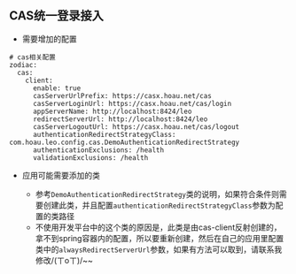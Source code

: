 ## CAS统一登录接入

- 需要增加的配置

```
# cas相关配置
zodiac:
  cas:
    client:
      enable: true
      casServerUrlPrefix: https://casx.hoau.net/cas
      casServerLoginUrl: https://casx.hoau.net/cas/login
      appServerName: http://localhost:8424/leo
      redirectServerUrl: http://localhost:8424/leo
      casServerLogoutUrl: https://casx.hoau.net/cas/logout
      authenticationRedirectStrategyClass: com.hoau.leo.config.cas.DemoAuthenticationRedirectStrategy
      authenticationExclusions: /health
      validationExclusions: /health
```

- 应用可能需要添加的类

    - 参考`DemoAuthenticationRedirectStrategy`类的说明，如果符合条件则需要创建此类，并且配置`authenticationRedirectStrategyClass`参数为配置的类路径
    - 不使用开发平台中的这个类的原因是，此类是由cas-client反射创建的，拿不到spring容器内的配置，所以要重新创建，然后在自己的应用里配置类中的`alwaysRedirectServerUrl`参数，如果有方法可以取到，请联系我修改/(ㄒoㄒ)/~~